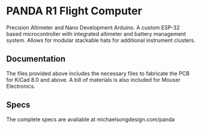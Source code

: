 # PANDA R1 Flight Computer
Precision Altimeter and Nano Development Arduino. A custom ESP-32 based microcontroller with integrated altimeter and battery management system. Allows for  modular stackable hats for additional instrument clusters.

## Documentation
The files provided above includes the necessary files to fabricate the PCB for KiCad 8.0 and above. A bill of materials is also included for Mouser Electronics.

## Specs
The complete specs are avaliable at michaelsongdesign.com/panda
